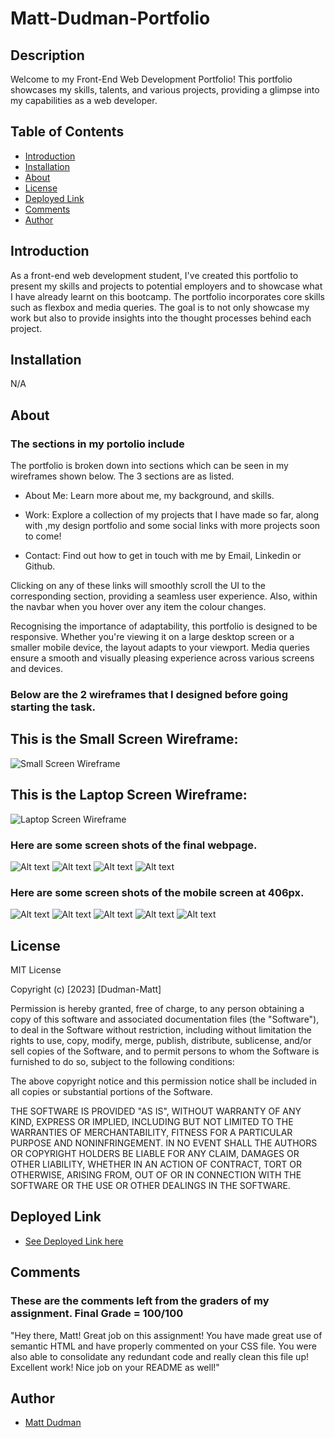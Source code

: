 # Matt-Dudman-Portfolio

## Description

Welcome to my Front-End Web Development Portfolio! This portfolio showcases my skills, talents, and various projects, providing a glimpse into my capabilities as a web developer.

## Table of Contents

- [Introduction](#introduction)
- [Installation](#installation)
- [About](#about)
- [License](#license)
- [Deployed Link](#deployed-link)
- [Comments](#comments)
- [Author](#author)


## Introduction

As a front-end web development student, I've created this portfolio to present my skills and projects to potential employers and to showcase what I have already learnt on this bootcamp. The portfolio incorporates core skills such as flexbox and media queries. The goal is to not only showcase my work but also to provide insights into the thought processes behind each project.

## Installation 

N/A

## About

### The sections in my portolio include

The portfolio is broken down into sections which can be seen in my wireframes shown below. The 3 sections are as listed. 

* About Me: Learn more about me, my background, and skills. 

* Work: Explore a collection of my projects that I have made so far, along with ,my design portfolio and some social links with more projects soon to come!

* Contact: Find out how to get in touch with me by Email, Linkedin or Github. 

Clicking on any of these links will smoothly scroll the UI to the corresponding section, providing a seamless user experience. Also, within the navbar when you hover over any item the colour changes. 

Recognising the importance of adaptability, this portfolio is designed to be responsive. Whether you're viewing it on a large desktop screen or a smaller mobile device, the layout adapts to your viewport. Media queries ensure a smooth and visually pleasing experience across various screens and devices.

### Below are the 2 wireframes that I designed before going starting the task. 
## This is the Small Screen Wireframe:

![Small Screen Wireframe](<assets/images/Phone Wireframe.png>)

## This is the Laptop Screen Wireframe:

![Laptop Screen Wireframe](<assets/images/Web Wireframe.png>)

### Here are some screen shots of the final webpage. 
![Alt text](<assets/images/Screenshot 2023-11-28 at 21.26.37.png>) 
![Alt text](<assets/images/Screenshot 2023-11-28 at 21.26.49.png>) 
![Alt text](<assets/images/Screenshot 2023-11-28 at 21.27.07.png>) 
![Alt text](<assets/images/Screenshot 2023-11-28 at 21.27.15.png>)


### Here are some screen shots of the mobile screen at 406px. 
![Alt text](<assets/images/Screenshot 2023-11-28 at 21.30.20.png>) 
![Alt text](<assets/images/Screenshot 2023-11-28 at 21.30.41.png>) 
![Alt text](<assets/images/Screenshot 2023-11-28 at 21.30.50.png>) 
![Alt text](<assets/images/Screenshot 2023-11-28 at 21.30.58.png>) 
![Alt text](<assets/images/Screenshot 2023-11-28 at 21.31.06.png>)



## License

MIT License

Copyright (c) [2023] [Dudman-Matt]

Permission is hereby granted, free of charge, to any person obtaining a copy of this software and associated documentation files (the "Software"), to deal in the Software without restriction, including without limitation the rights to use, copy, modify, merge, publish, distribute, sublicense, and/or sell copies of the Software, and to permit persons to whom the Software is furnished to do so, subject to the following conditions:

The above copyright notice and this permission notice shall be included in all copies or substantial portions of the Software.

THE SOFTWARE IS PROVIDED "AS IS", WITHOUT WARRANTY OF ANY KIND, EXPRESS OR IMPLIED, INCLUDING BUT NOT LIMITED TO THE WARRANTIES OF MERCHANTABILITY, FITNESS FOR A PARTICULAR PURPOSE AND NONINFRINGEMENT. IN NO EVENT SHALL THE AUTHORS OR COPYRIGHT HOLDERS BE LIABLE FOR ANY CLAIM, DAMAGES OR OTHER LIABILITY, WHETHER IN AN ACTION OF CONTRACT, TORT OR OTHERWISE, ARISING FROM, OUT OF OR IN CONNECTION WITH THE SOFTWARE OR THE USE OR OTHER DEALINGS IN THE SOFTWARE.

## Deployed Link
 * [See Deployed Link here](https://atypicalbitter.github.io/Matt-Dudman-Portfolio/)

## Comments 

### These are the comments left from the graders of my assignment. Final Grade = 100/100
"Hey there, Matt! Great job on this assignment! You have made great use of semantic HTML and have properly commented on your CSS file. You were also able to consolidate any redundant code and really clean this file up! Excellent work! Nice job on your README as well!"

## Author
 * [Matt Dudman](https://github.com/atypicalbitter)

